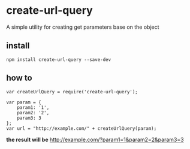 # create-url-query
A simple utility for creating get parameters base on the object

## install

~~~
npm install create-url-query --save-dev
~~~

## how to

~~~~
var createUrlQuery = require('create-url-query');

var param = {
    param1: '1',
    param2: '2',
    param3: 3
};
var url = "http://example.com/" + createUrlQuery(param);
~~~~

**the result will be**
http://example.com/?param1=1&param2=2&param3=3
